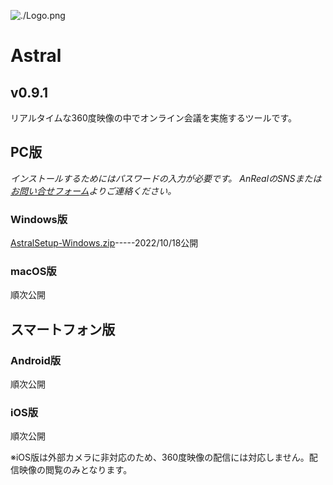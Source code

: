 ![./Logo.png](https://anreal.piskoooh.com/wp-content/uploads/2022/09/LogoTitle-e1663322671176.png)

# Astral
## v0.9.1
リアルタイムな360度映像の中でオンライン会議を実施するツールです。

## PC版
*インストールするためにはパスワードの入力が必要です。*
*AnRealのSNSまたは[お問い合せフォーム](https://anreal.piskoooh.com/top/contact/)よりご連絡ください。*
### Windows版
[AstralSetup-Windows.zip](https://anreal.piskoooh.com/astral/ver.0.9/windows/AstralSetup.zip)-----2022/10/18公開

### macOS版
順次公開

## スマートフォン版

### Android版
順次公開

### iOS版
順次公開

※iOS版は外部カメラに非対応のため、360度映像の配信には対応しません。配信映像の閲覧のみとなります。
